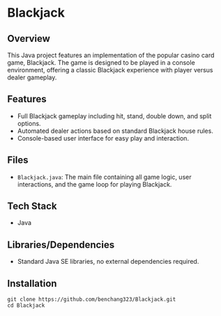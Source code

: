 # Blackjack
## Overview
This Java project features an implementation of the popular casino card game, Blackjack. The game is designed to be played in a console environment, offering a classic Blackjack experience with player versus dealer gameplay.

## Features
- Full Blackjack gameplay including hit, stand, double down, and split options.
- Automated dealer actions based on standard Blackjack house rules.
- Console-based user interface for easy play and interaction.

## Files
- `Blackjack.java`: The main file containing all game logic, user interactions, and the game loop for playing Blackjack.

## Tech Stack
- Java

## Libraries/Dependencies
- Standard Java SE libraries, no external dependencies required.

## Installation
```
git clone https://github.com/benchang323/Blackjack.git
cd Blackjack
```
